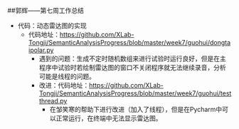 ##郭辉——第七周工作总结

* 代码：动态雷达图的实现
  * 代码地址：<https://github.com/XLab-Tongji/SemanticAnalysisProgress/blob/master/week7/guohui/dongtaipolar.py>
    * 遇到的问题：生成不定时随机数组来进行试验时运行良好，但是在主程序中试验时若绘制雷达图的窗口不关闭程序就无法继续录音，分析可能是线程的问题。
    * 改进：代码地址：<https://github.com/XLab-Tongji/SemanticAnalysisProgress/blob/master/week7/guohui/testthread.py>
      * 在邹笑寒的帮助下进行改进（加入了线程），但是在Pycharm中可以正常运行，在终端中无法显示雷达图。

